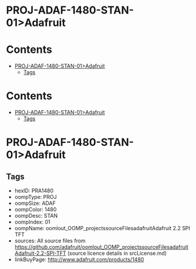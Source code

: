 
PROJ-ADAF-1480-STAN-01>Adafruit
===============================

Contents
========

* [PROJ-ADAF-1480-STAN-01>Adafruit](#proj-adaf-1480-stan-01adafruit)
	* [Tags](#tags)

Contents
========

* [PROJ-ADAF-1480-STAN-01>Adafruit](#proj-adaf-1480-stan-01adafruit)
	* [Tags](#tags)

# PROJ-ADAF-1480-STAN-01>Adafruit

## Tags

- hexID: PRA1480
- oompType: PROJ
- oompSize: ADAF
- oompColor: 1480
- oompDesc: STAN
- oompIndex: 01
- oompName: oomlout_OOMP_projectssourceFilesadafruitAdafruit 2.2 SPI TFT
- sources: All source files from https://github.com/adafruit/oomlout_OOMP_projectssourceFilesadafruitAdafruit-2.2-SPI-TFT (source licence details in srcLicense.md)
- linkBuyPage: http://www.adafruit.com/products/1480
